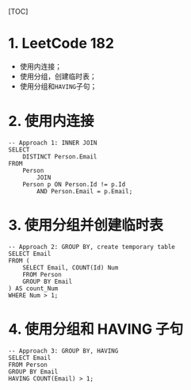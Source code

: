 [TOC]

# 1. LeetCode 182

- 使用内连接；
- 使用分组，创建临时表；
- 使用分组和`HAVING`子句；



# 2. 使用内连接

```mysql
-- Approach 1: INNER JOIN
SELECT 
    DISTINCT Person.Email
FROM 
    Person
        JOIN
    Person p ON Person.Id != p.Id
        AND Person.Email = p.Email;
```



# 3. 使用分组并创建临时表

```mysql
-- Approach 2: GROUP BY, create temporary table
SELECT Email
FROM (
    SELECT Email, COUNT(Id) Num
    FROM Person
    GROUP BY Email
) AS count_Num
WHERE Num > 1;
```





# 4. 使用分组和 HAVING 子句

```mysql
-- Approach 3: GROUP BY, HAVING
SELECT Email
FROM Person
GROUP BY Email
HAVING COUNT(Email) > 1; 
```


